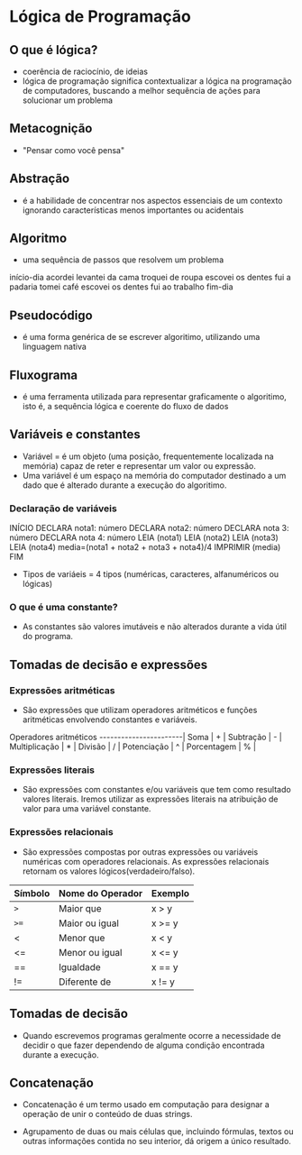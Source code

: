 # Lógica de Programação

## O que é lógica?

* coerência de raciocínio, de ideias
* lógica de programação significa contextualizar a lógica na programação de computadores, buscando a melhor sequência de ações para solucionar um problema

## Metacognição

* "Pensar como você pensa"

## Abstração

* é a habilidade de concentrar nos aspectos essenciais de um contexto ignorando características menos importantes ou acidentais

## Algoritmo

* uma sequência de passos que resolvem um problema

início-dia
  acordei
  levantei da cama
  troquei de roupa
  escovei os dentes
  fui a padaria
  tomei café
  escovei os dentes
  fui ao trabalho
fim-dia

## Pseudocódigo

* é uma forma genérica de se escrever algoritimo, utilizando uma linguagem nativa

## Fluxograma

* é uma ferramenta utilizada para representar graficamente o algoritimo, isto é, a sequência lógica e coerente do fluxo de dados

## Variáveis e constantes

* Variável = é um objeto (uma posição, frequentemente localizada na memória) capaz de reter e representar um valor ou expressão.
* Uma variável é um espaço na memória do computador destinado a um dado que é alterado durante a execução do algoritimo.

### Declaração de variáveis

INÍCIO
DECLARA nota1: número
DECLARA nota2: número
DECLARA nota 3: número
DECLARA nota 4: número
LEIA (nota1)
LEIA (nota2)
LEIA (nota3)
LEIA (nota4)
media=(nota1 + nota2 + nota3 + nota4)/4
IMPRIMIR (media)
FIM

* Tipos de variáeis = 4 tipos (numéricas, caracteres, alfanuméricos ou lógicas)

### O que é uma constante?

* As constantes são valores imutáveis e não alterados durante a vida útil do programa.

## Tomadas de decisão e expressões

### Expressões aritméticas

* São expressões que utilizam operadores aritméticos e funções aritméticas envolvendo constantes e variáveis.

Operadores aritméticos
-----------------------|
Soma          |    +   |
Subtração     |    -   | 
Multiplicação |    *   |
Divisão       |    /   |
Potenciação   |    ^   |
Porcentagem   |    %   |     

### Expressões literais

* São expressões com constantes e/ou variáveis que tem como resultado valores literais. Iremos utilizar as expressões literais na atribuição de valor para uma variável constante.

### Expressões relacionais

* São expressões compostas por outras expressões ou variáveis numéricas com operadores relacionais. As expressões relacionais retornam os valores lógicos(verdadeiro/falso).

Símbolo | Nome do Operador | Exemplo |  
--------|------------------|---------|
  `>`   |   Maior que      |  x > y  |
  `>=`  |   Maior ou igual |  x >= y |
   <    |   Menor que      |  x < y  |
   <=   |   Menor ou igual |  x <= y |
   ==   |   Igualdade      |  x == y |
   !=   |   Diferente de   |  x != y |

## Tomadas de decisão

* Quando escrevemos programas geralmente ocorre a necessidade de decidir o que fazer dependendo de alguma condição encontrada durante a execução.

## Concatenação

* Concatenação é um termo usado em computação para designar a operação de unir o conteúdo de duas strings.

* Agrupamento de duas ou mais células que, incluindo fórmulas, textos ou outras informações contida no seu interior, dá origem a único resultado.